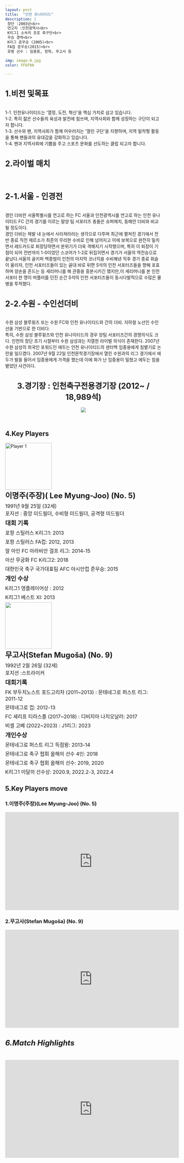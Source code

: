 ```yaml
---
layout: post
title:  "인천 유나이티드"
description: |
 창단 :2003년<br>
 연고지 :인천광역시<br>
 K리그1 소속의 프로 축구단<br>
 우승 경력<br>
 K리그 준우승 (2005)<br>
 FA컵 준우승(2015)<br>
 유명 선수 : 임중용, 정혁, 무고사 등

img: image-8.jpg
color: FF6F00

---
```

<html> <head> <title>인천 유나이티드 정보</title> <style> .
player-info { display: flex; align-items: center; margin-bottom: 20px; } .player-info img { width: 150px; height: 150px; margin-right: 20px; } .player-info h3 { font-size: 24px; margin: 0; } .player-info p { font-size: 16px; margin: 5px 0; } h1{
      font-size: 25px;
    }
    h5 {
    font-size: 24px; /* 폰트 크기 24px로 변경 */
    }</style>
    <h1>1.비전 및목표</h1><br>
   1-1. 인천유나이티드는 '열정, 도전, 혁신'을 핵심 가치로 삼고 있습니다.<br>
   1-2. 특히 젊은 선수들의 육성과 발전에 힘쓰며, 지역사회와 함께 성장하는 구단이 되고자 합니다.<br>
   1-3. 선수와 팬, 지역사회가 함께 어우러지는 '열린 구단'을 지향하며, 지역 밀착형 활동을 통해 팬들과의 유대감을 강화하고 있습니다.<br>
   1-4. 팬과 지역사회에 기쁨을 주고 스포츠 문화를 선도하는 클럽 되고자 합니다.<br>
    <h1>2.라이벌 매치</h1><br>
    <h1>2-1.서울 - 인경전</h1> <br>
    경인 더비란 서울특별시를 연고로 하는 FC 서울과 인천광역시를 연고로 하는 인천 유나이티드 FC 간의 경기를 이르는 말양 팀 서포터즈 충돌은 슈퍼매치, 동해안 더비와 비교될 정도이다. <br>
    경인 더비는 제발 내 눈에서 사라져라라는 생각으로 다투며 최근에 펼쳐진 경기에서 전반 종료 직전 제르소가 최준의 무리한 수비로 인해 넘어지고 이에 보복으로 완전히 밀치면서 레드카드로 퇴장당하면서 분위기가 더욱 격해지기 시작했으며, 특히 이 퇴장이 기점이 되어 전반까지 1-0이었던 스코어가 1-2로 뒤집히면서 경기가 서울의 역전승으로 끝났다.서울의 골키퍼 백종범이 인천의 마지막 코너킥을 수비해낸 직후 경기 종료 휘슬이 울리자, 인천 서포터즈들이 있는 골대 바로 뒤편 S석의 인천 서포터즈들을 향해 포효하며 양손을 흔드는 등 세리머니를 해 관중을 흥분시키긴 했지만,이 세리머니를 본 인천 서포터 한 명이 머플러를 던진 순간 S석의 인천 서포터즈들이 동시다발적으로 수많은 물병을 투척했다.<br>
    <h1>2-2.수원 - 수인선더비</h1> <br>
    수원 삼성 블루윙즈 또는 수원 FC와 인천 유나이티드와 간의 더비. 지하철 노선인 수인선을 기반으로 한 더비다.<br>
    특히, 수원 삼성 블루윙즈와 인천 유나이티드의 경우 양팀 서포터즈간의 경쟁의식도 크다. 인천의 창단 초기 시절부터 수원 삼성과는 치열한 라이벌 의식이 존재한다.
    2007년 수원 삼성의 외국인 포워드인 에두는 인천 유나이티드의 센터백 임중용에게 침뱉기로 논란을 일으켰다. 2007년 9월 22일 인천문학경기장에서 열린 수원과의 리그 경기에서 에두가 발을 들어서 임중용에게 가격을 했는데 이에 화가 난 임중용이 밀쳤고 에두는 침을 뱉었던 사건이다.  
</head> <body> <header>
<h1>3.경기장 : 인천축구전용경기장 (2012~ / 18,989석)</h1>
<img src="https://i.namu.wiki/i/QcZzsmmyJTUKsb7GUBjwBPZnwZbHOhn2hili3n5fGjwuMZ2HEVqR_LoGl4_lCGH8jqtokyOvyUn-M8qvIFqWg9r-huVtYbatOxzRLqXLPnnB1lYoqCHTXX65OV3tTTzcfB1FvQvVjXex6wik8agO5Q.webp">
</header>
<main>
    <section>
      <h2>4.Key Players</h2>
      <div class="player-info">
        <img src="https://i.namu.wiki/i/GqAyo5i7snrqCks07DboMu4h5PQcWu2iDqzctx8Tx25yR1Rk6dbhAKB3XdSGObPn49TQ3KGIKbMc8QwxPm_8IFNWhx3GLXEmcJZfP9TJl66KX7i-9YBZgw5V-hJ8zXZKj9c6eReAlS0IuYLjPClWyA.webp"
          alt="Player 1">
        <div>
          <h3>이명주(주장)( Lee Myung-Joo) (No. 5)</h3> <p>1991년 9월 25일 (32세) <br> 포지션 : 중앙 미드필더, 수비형 미드필더, 공격형 미드필더</p> 
          <p><strong style="font-size: 1.2em;">대회 기록</strong></p>
          <p>포항 스틸러스 K리그1: 2013</p>
          <p>포항 스틸러스 FA컵: 2012, 2013</p>
          <p>알 아인 FC 아라비안 걸프 리그: 2014-15</p>
          <p>아산 무궁화 FC K리그2: 2018</p>
          <p>대한민국 축구 국가대표팀 AFC 아시안컵 준우승: 2015</p> 
          <p><strong style="font-size: 1.2em;">개인 수상</strong></p> 
          <p>K리그1 영플레이어상 : 2012</p> 
          <p>K리그1 베스트 XI: 2013</p> 
        </div>
      </div>
      <div class="player-info">
        <img src="https://i.namu.wiki/i/dz5Z6GvktfZ5iYv6VejChLp11R5Mn5SlGNnhICvE_RQT7FS6k2ngmsqrMlLqgoMK-qp3oBTO3k2Nl2WRcoe_KkhCneBjJxx7UKyPQBElSmvzzkGCG-AqiANrRpO8tOrEHSjGDFJ-iSonD7WhqYDZNA.webp">
        <div>
          <h3>무고사(Stefan Mugoša) (No. 9)</h3> <p>1992년 2월 26일 (32세) <br> 포지션 :스트라이커</p>
          <p><strong style="font-size: 1.2em;">대회기록</strong></p> 
          <p>FK 부두치노스트 포드고리차 (2011~2013) : 몬테네그로 퍼스트 리그: 2011-12</p> 
          <p>몬테네그로 컵: 2012-13</p> 
          <p>FC 셰리프 티라스폴 (2017~2018) : 디비지아 나치오날러: 2017</p> 
          <p>비셀 고베 (2022~2023) : J1리그: 2023</p>
          <p><strong style="font-size: 1.2em;">개인수상</strong></p> 
          <p>몬테네그로 퍼스트 리그 득점왕: 2013-14</p> 
          <p>몬테네그로 축구 협회 올해의 선수 4인: 2018</p> 
          <p>몬테네그로 축구 협회 올해의 선수: 2019, 2020</p> 
          <p>K리그1 이달의 선수상: 2020.9, 2022.2-3, 2022.4</p>  
        </div>
      </div>
    </section>
    <section>
      <h2>5.Key Players move</h2>
      <h4>
      <h3>1.이명주(주장)(Lee Myung-Joo) (No. 5)</h3>
      <iframe width="560" height="315" src="https://www.youtube.com/embed/EWPTonaDdAM" frameborder="0" allow="accelerometer; autoplay; encrypted-media; gyroscope; picture-in-picture" allowfullscreen></iframe>
      <h3>2.무고사(Stefan Mugoša) (No. 9)</h3>
      <iframe width="560" height="315" src="https://www.youtube.com/embed/wlr_p3sUT24" frameborder="0" allow="accelerometer; autoplay; encrypted-media; gyroscope; picture-in-picture" allowfullscreen></iframe>
      </h4> 
    </section>
    <section>
      <h5>6.Match Highlights</h5>
      <iframe width="560" height="315" src="https://www.youtube.com/embed/5N31tgrNTfc" frameborder="0" allow="accelerometer; autoplay; encrypted-media; gyroscope; picture-in-picture" allowfullscreen></iframe>
    </section>
  </main>
</body>
</html>